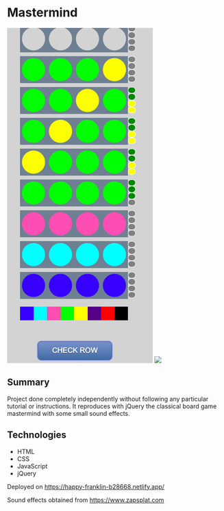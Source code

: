 # Mastermind

![](/screen.png)
![](/https://media.giphy.com/media/M9fmysxghlIgpMW9dh/giphy.gif)

## Summary

Project done completely independently without following any particular tutorial or instructions. It reproduces with jQuery the classical board game mastermind with some small sound effects.

## Technologies

- HTML
- CSS
- JavaScript
- jQuery

Deployed on https://happy-franklin-b28668.netlify.app/

Sound effects obtained from https://www.zapsplat.com
